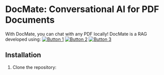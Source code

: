 # DocMate: Conversational AI for PDF Documents

With DocMate, you can chat with any PDF locally! DocMate is a RAG developed using:
[![Button 1](https://img.shields.io/badge/Button%201-Link%201-blue)](https://ollama.com/)
[![Button 2](https://img.shields.io/badge/Button%202-Link%202-orange)](https://www.example.com/link2)
[![Button 3](https://img.shields.io/badge/Button%203-Link%203-green)](https://www.example.com/link3)


## Installation

1. Clone the repository:
